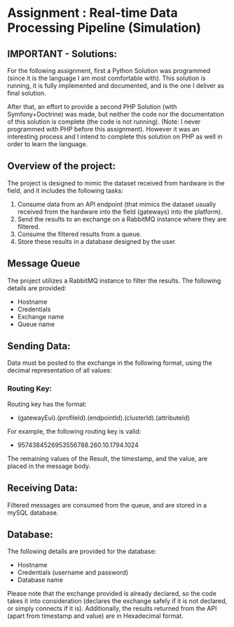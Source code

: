 # Assignment : Real-time Data Processing Pipeline (Simulation)

## IMPORTANT - Solutions:
For the following assignment, first a Python Solution was programmed (since it is the language I am most comfortable with). This solution is running, it is fully implemented and documented, and is the one I deliver as final solution.  

After that, an effort to provide a second PHP Solution (with Symfony+Doctrine)  was made, but neither the code nor the documentation of this solution is complete (the code is not running). (Note: I never programmed with PHP before this assignment). However it was an interesting process and I intend to complete this solution on PHP as well in order to learn the language.

## Overview of the project:
The project is designed to mimic the dataset received from hardware in the field, and it includes the following tasks:

1. Consume data from an API endpoint (that mimics the dataset usually received from the hardware into the field (gateways) into the platform).
2. Send the results to an exchange on a RabbitMQ instance where they are filtered.
3. Consume the filtered results from a queue.
4. Store these results in a database designed by the user.


## Message Queue
The project utilizes a RabbitMQ instance to filter the results. The following details are provided:

- Hostname
- Credentials
- Exchange name
- Queue name


## Sending Data:
Data must be posted to the exchange in the following format, using the decimal representation of all values:

### Routing Key:
Routing key has the format: 
- (gatewayEui).(profileId).(endpointId).(clusterId).(attributeId)
  
For example, the following routing key is valid:
- 9574384526953556788.260.10.1794.1024

The remaining values of the Result, the timestamp, and the value, are placed in the message body.

## Receiving Data:
Filtered messages are consumed from the queue, and are stored in a mySQL database.

## Database:
The following details are provided for the database:

- Hostname
- Credentials (username and password)
- Database name
  
Please note that the exchange provided is already declared, so the code takes it into consideration (declares the exchange safely if it is not declared, or simply connects if it is). Additionally, the results returned from the API (apart from timestamp and value) are in Hexadecimal format.

